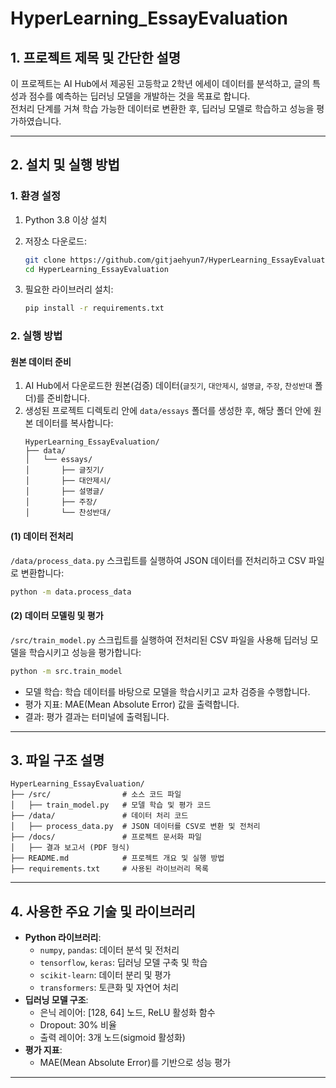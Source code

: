 # HyperLearning_EssayEvaluation

## 1. 프로젝트 제목 및 간단한 설명
이 프로젝트는 AI Hub에서 제공된 고등학교 2학년 에세이 데이터를 분석하고, 글의 특성과 점수를 예측하는 딥러닝 모델을 개발하는 것을 목표로 합니다.  
전처리 단계를 거쳐 학습 가능한 데이터로 변환한 후, 딥러닝 모델로 학습하고 성능을 평가하였습니다.

---

## 2. 설치 및 실행 방법

### **1. 환경 설정**
1. Python 3.8 이상 설치  

2. 저장소 다운로드:
   ```bash
   git clone https://github.com/gitjaehyun7/HyperLearning_EssayEvaluation.git
   cd HyperLearning_EssayEvaluation
   ```

3. 필요한 라이브러리 설치:
   ```bash
   pip install -r requirements.txt
   ```

### **2. 실행 방법**

#### **원본 데이터 준비**
1. AI Hub에서 다운로드한 원본(검증) 데이터(`글짓기`, `대안제시`, `설명글`, `주장`, `찬성반대` 폴더)를 준비합니다.
2. 생성된 프로젝트 디렉토리 안에 `data/essays` 폴더를 생성한 후, 해당 폴더 안에 원본 데이터를 복사합니다:
    ```
    HyperLearning_EssayEvaluation/
    ├── data/
    │   └── essays/
    │       ├── 글짓기/
    │       ├── 대안제시/
    │       ├── 설명글/
    │       ├── 주장/
    │       └── 찬성반대/
    ```

#### **(1) 데이터 전처리**
`/data/process_data.py` 스크립트를 실행하여 JSON 데이터를 전처리하고 CSV 파일로 변환합니다:
```bash
python -m data.process_data
```

#### **(2) 데이터 모델링 및 평가**
`/src/train_model.py` 스크립트를 실행하여 전처리된 CSV 파일을 사용해 딥러닝 모델을 학습시키고 성능을 평가합니다:
```bash
python -m src.train_model
```
- 모델 학습: 학습 데이터를 바탕으로 모델을 학습시키고 교차 검증을 수행합니다.
- 평가 지표: MAE(Mean Absolute Error) 값을 출력합니다.
- 결과: 평가 결과는 터미널에 출력됩니다.

---

## 3. 파일 구조 설명

```
HyperLearning_EssayEvaluation/
├── /src/                # 소스 코드 파일
│   ├── train_model.py   # 모델 학습 및 평가 코드
├── /data/               # 데이터 처리 코드
│   ├── process_data.py  # JSON 데이터를 CSV로 변환 및 전처리
├── /docs/               # 프로젝트 문서화 파일
│   ├── 결과 보고서 (PDF 형식)
├── README.md            # 프로젝트 개요 및 실행 방법
├── requirements.txt     # 사용된 라이브러리 목록
```

---

## 4. 사용한 주요 기술 및 라이브러리
- **Python 라이브러리**:
  - `numpy`, `pandas`: 데이터 분석 및 전처리
  - `tensorflow`, `keras`: 딥러닝 모델 구축 및 학습
  - `scikit-learn`: 데이터 분리 및 평가
  - `transformers`: 토큰화 및 자연어 처리
- **딥러닝 모델 구조**:
  - 은닉 레이어: [128, 64] 노드, ReLU 활성화 함수
  - Dropout: 30% 비율
  - 출력 레이어: 3개 노드(sigmoid 활성화)
- **평가 지표**:
  - MAE(Mean Absolute Error)를 기반으로 성능 평가

---
